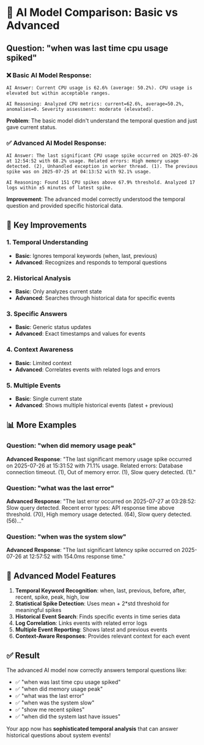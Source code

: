 # 🤖 AI Model Comparison: Basic vs Advanced

## Question: "when was last time cpu usage spiked"

### ❌ Basic AI Model Response:
```
AI Answer: Current CPU usage is 62.6% (average: 50.2%). CPU usage is elevated but within acceptable ranges.

AI Reasoning: Analyzed CPU metrics: current=62.6%, average=50.2%, anomalies=0. Severity assessment: moderate (elevated).
```

**Problem**: The basic model didn't understand the temporal question and just gave current status.

### ✅ Advanced AI Model Response:
```
AI Answer: The last significant CPU usage spike occurred on 2025-07-26 at 12:54:52 with 68.2% usage. Related errors: High memory usage detected. (2), Unhandled exception in worker thread. (1). The previous spike was on 2025-07-25 at 04:13:52 with 92.1% usage.

AI Reasoning: Found 151 CPU spikes above 67.9% threshold. Analyzed 17 logs within ±5 minutes of latest spike.
```

**Improvement**: The advanced model correctly understood the temporal question and provided specific historical data.

## 🎯 Key Improvements

### 1. **Temporal Understanding**
- **Basic**: Ignores temporal keywords (when, last, previous)
- **Advanced**: Recognizes and responds to temporal questions

### 2. **Historical Analysis**
- **Basic**: Only analyzes current state
- **Advanced**: Searches through historical data for specific events

### 3. **Specific Answers**
- **Basic**: Generic status updates
- **Advanced**: Exact timestamps and values for events

### 4. **Context Awareness**
- **Basic**: Limited context
- **Advanced**: Correlates events with related logs and errors

### 5. **Multiple Events**
- **Basic**: Single current state
- **Advanced**: Shows multiple historical events (latest + previous)

## 📊 More Examples

### Question: "when did memory usage peak"
**Advanced Response**: "The last significant memory usage spike occurred on 2025-07-26 at 15:31:52 with 71.1% usage. Related errors: Database connection timeout. (1), Out of memory error. (1), Slow query detected. (1)."

### Question: "what was the last error"
**Advanced Response**: "The last error occurred on 2025-07-27 at 03:28:52: Slow query detected. Recent error types: API response time above threshold. (70), High memory usage detected. (64), Slow query detected. (56)..."

### Question: "when was the system slow"
**Advanced Response**: "The last significant latency spike occurred on 2025-07-26 at 12:57:52 with 154.0ms response time."

## 🚀 Advanced Model Features

1. **Temporal Keyword Recognition**: when, last, previous, before, after, recent, spike, peak, high, low
2. **Statistical Spike Detection**: Uses mean + 2*std threshold for meaningful spikes
3. **Historical Event Search**: Finds specific events in time series data
4. **Log Correlation**: Links events with related error logs
5. **Multiple Event Reporting**: Shows latest and previous events
6. **Context-Aware Responses**: Provides relevant context for each event

## ✅ Result

The advanced AI model now correctly answers temporal questions like:
- ✅ "when was last time cpu usage spiked"
- ✅ "when did memory usage peak" 
- ✅ "what was the last error"
- ✅ "when was the system slow"
- ✅ "show me recent spikes"
- ✅ "when did the system last have issues"

Your app now has **sophisticated temporal analysis** that can answer historical questions about system events! 